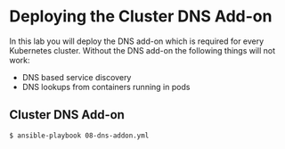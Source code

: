 # Deploying the Cluster DNS Add-on

In this lab you will deploy the DNS add-on which is required for every Kubernetes cluster. Without the DNS add-on the following things will not work:

* DNS based service discovery 
* DNS lookups from containers running in pods

## Cluster DNS Add-on

```
$ ansible-playbook 08-dns-addon.yml
```
